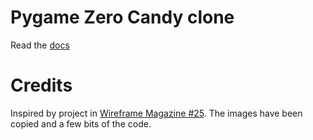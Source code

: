 # Pygame Zero Candy clone

Read the [docs](/doc/index.rst)

# Credits

Inspired by project in [Wireframe Magazine #25](https://wireframe.raspberrypi.org/issues/25). The images have been copied and a few bits of the code. 

